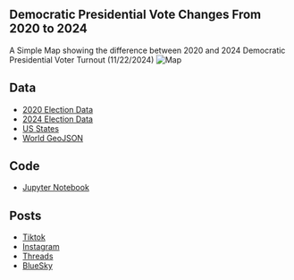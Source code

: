 ## Democratic Presidential Vote Changes From 2020 to 2024
A Simple Map showing the difference between 2020 and 2024 Democratic Presidential Voter Turnout (11/22/2024)
![Map](Democratic_Pres_Turnout_2020_2024.png)

## Data
* [2020 Election Data](https://www.fec.gov/introduction-campaign-finance/election-results-and-voting-information/federal-elections-2020/)
* [2024 Election Data](https://api-internal.sos.ca.gov/returns/maps/sorted/president)
* [US States](https://www.census.gov/geographies/mapping-files/time-series/geo/carto-boundary-file.html)
* [World GeoJSON](https://public.opendatasoft.com/explore/dataset/world-administrative-boundaries/export/?flg=en-us)

## Code
* [Jupyter Notebook](FormatData.ipynb)

## Posts
* [Tiktok]()
* [Instagram]()
* [Threads]()
* [BlueSky]()